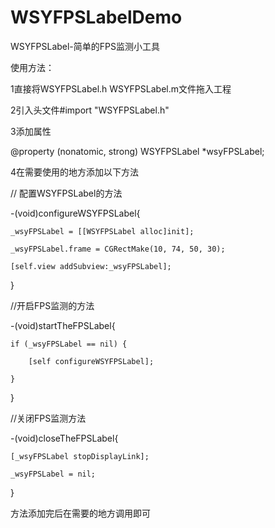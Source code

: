 # WSYFPSLabelDemo

WSYFPSLabel-简单的FPS监测小工具

使用方法：

1直接将WSYFPSLabel.h WSYFPSLabel.m文件拖入工程

2引入头文件#import "WSYFPSLabel.h"

3添加属性

@property (nonatomic, strong) WSYFPSLabel *wsyFPSLabel;

4在需要使用的地方添加以下方法

// 配置WSYFPSLabel的方法

 -(void)configureWSYFPSLabel{
 
    _wsyFPSLabel = [[WSYFPSLabel alloc]init];

    _wsyFPSLabel.frame = CGRectMake(10, 74, 50, 30);
    
    [self.view addSubview:_wsyFPSLabel];
    
}

//开启FPS监测的方法

 -(void)startTheFPSLabel{
 
    if (_wsyFPSLabel == nil) {

        [self configureWSYFPSLabel];
        
    }
    
}

//关闭FPS监测方法

 -(void)closeTheFPSLabel{
 
    [_wsyFPSLabel stopDisplayLink];

    _wsyFPSLabel = nil;
    
}

方法添加完后在需要的地方调用即可

